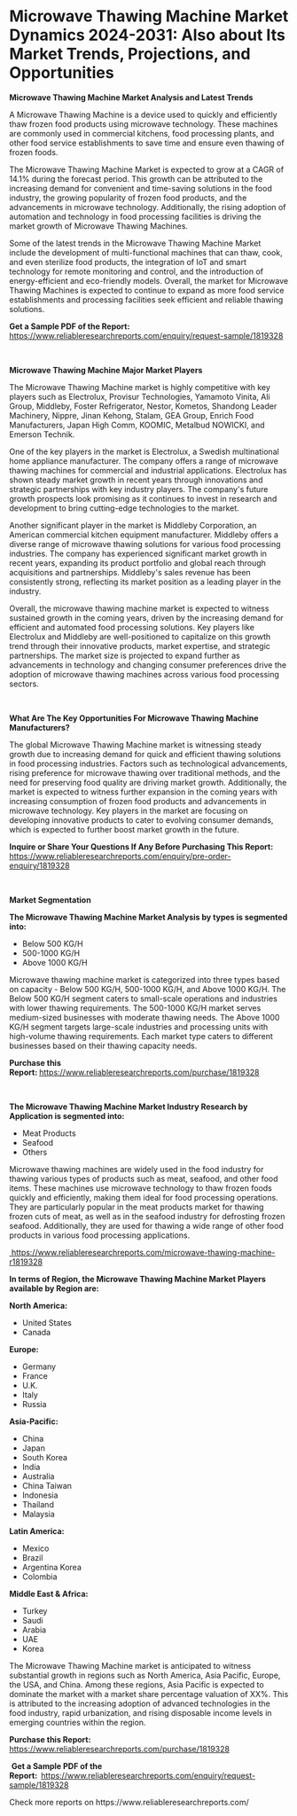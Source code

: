 <p><h1>Microwave Thawing Machine Market Dynamics 2024-2031: Also about Its Market Trends, Projections, and Opportunities</h1></p><p><strong>Microwave Thawing Machine Market Analysis and Latest Trends</strong></p>
<p><p>A Microwave Thawing Machine is a device used to quickly and efficiently thaw frozen food products using microwave technology. These machines are commonly used in commercial kitchens, food processing plants, and other food service establishments to save time and ensure even thawing of frozen foods.</p><p>The Microwave Thawing Machine Market is expected to grow at a CAGR of 14.1% during the forecast period. This growth can be attributed to the increasing demand for convenient and time-saving solutions in the food industry, the growing popularity of frozen food products, and the advancements in microwave technology. Additionally, the rising adoption of automation and technology in food processing facilities is driving the market growth of Microwave Thawing Machines.</p><p>Some of the latest trends in the Microwave Thawing Machine Market include the development of multi-functional machines that can thaw, cook, and even sterilize food products, the integration of IoT and smart technology for remote monitoring and control, and the introduction of energy-efficient and eco-friendly models. Overall, the market for Microwave Thawing Machines is expected to continue to expand as more food service establishments and processing facilities seek efficient and reliable thawing solutions.</p></p>
<p><strong>Get a Sample PDF of the Report:&nbsp;</strong> <a href="https://www.reliableresearchreports.com/enquiry/request-sample/1819328">https://www.reliableresearchreports.com/enquiry/request-sample/1819328</a></p>
<p>&nbsp;</p>
<p><strong>Microwave Thawing Machine Major Market Players</strong></p>
<p><p>The Microwave Thawing Machine market is highly competitive with key players such as Electrolux, Provisur Technologies, Yamamoto Vinita, Ali Group, Middleby, Foster Refrigerator, Nestor, Kometos, Shandong Leader Machinery, Nippre, Jinan Kehong, Stalam, GEA Group, Enrich Food Manufacturers, Japan High Comm, KOOMIC, Metalbud NOWICKI, and Emerson Technik.</p><p>One of the key players in the market is Electrolux, a Swedish multinational home appliance manufacturer. The company offers a range of microwave thawing machines for commercial and industrial applications. Electrolux has shown steady market growth in recent years through innovations and strategic partnerships with key industry players. The company's future growth prospects look promising as it continues to invest in research and development to bring cutting-edge technologies to the market.</p><p>Another significant player in the market is Middleby Corporation, an American commercial kitchen equipment manufacturer. Middleby offers a diverse range of microwave thawing solutions for various food processing industries. The company has experienced significant market growth in recent years, expanding its product portfolio and global reach through acquisitions and partnerships. Middleby's sales revenue has been consistently strong, reflecting its market position as a leading player in the industry.</p><p>Overall, the microwave thawing machine market is expected to witness sustained growth in the coming years, driven by the increasing demand for efficient and automated food processing solutions. Key players like Electrolux and Middleby are well-positioned to capitalize on this growth trend through their innovative products, market expertise, and strategic partnerships. The market size is projected to expand further as advancements in technology and changing consumer preferences drive the adoption of microwave thawing machines across various food processing sectors.</p></p>
<p>&nbsp;</p>
<p><strong>What Are The Key Opportunities For Microwave Thawing Machine Manufacturers?</strong></p>
<p><p>The global Microwave Thawing Machine market is witnessing steady growth due to increasing demand for quick and efficient thawing solutions in food processing industries. Factors such as technological advancements, rising preference for microwave thawing over traditional methods, and the need for preserving food quality are driving market growth. Additionally, the market is expected to witness further expansion in the coming years with increasing consumption of frozen food products and advancements in microwave technology. Key players in the market are focusing on developing innovative products to cater to evolving consumer demands, which is expected to further boost market growth in the future.</p></p>
<p><strong>Inquire or Share Your Questions If Any Before Purchasing This Report:</strong> <a href="https://www.reliableresearchreports.com/enquiry/pre-order-enquiry/1819328">https://www.reliableresearchreports.com/enquiry/pre-order-enquiry/1819328</a></p>
<p>&nbsp;</p>
<p><strong>Market Segmentation</strong></p>
<p><strong>The Microwave Thawing Machine Market Analysis by types is segmented into:</strong></p>
<p><ul><li>Below 500 KG/H</li><li>500-1000 KG/H</li><li>Above 1000 KG/H</li></ul></p>
<p><p>Microwave thawing machine market is categorized into three types based on capacity - Below 500 KG/H, 500-1000 KG/H, and Above 1000 KG/H. The Below 500 KG/H segment caters to small-scale operations and industries with lower thawing requirements. The 500-1000 KG/H market serves medium-sized businesses with moderate thawing needs. The Above 1000 KG/H segment targets large-scale industries and processing units with high-volume thawing requirements. Each market type caters to different businesses based on their thawing capacity needs.</p></p>
<p><strong>Purchase this Report:&nbsp;</strong><a href="https://www.reliableresearchreports.com/purchase/1819328">https://www.reliableresearchreports.com/purchase/1819328</a></p>
<p>&nbsp;</p>
<p><strong>The Microwave Thawing Machine Market Industry Research by Application is segmented into:</strong></p>
<p><ul><li>Meat Products</li><li>Seafood</li><li>Others</li></ul></p>
<p><p>Microwave thawing machines are widely used in the food industry for thawing various types of products such as meat, seafood, and other food items. These machines use microwave technology to thaw frozen foods quickly and efficiently, making them ideal for food processing operations. They are particularly popular in the meat products market for thawing frozen cuts of meat, as well as in the seafood industry for defrosting frozen seafood. Additionally, they are used for thawing a wide range of other food products in various food processing applications.</p></p>
<p><a href="https://www.reliableresearchreports.com/microwave-thawing-machine-r1819328">&nbsp;https://www.reliableresearchreports.com/microwave-thawing-machine-r1819328</a></p>
<p><strong>In terms of Region, the Microwave Thawing Machine Market Players available by Region are:</strong></p>
<p>
    <p> <strong> North America: </strong>
        <ul>
            <li>United States</li>
            <li>Canada</li>
        </ul>
        </p> 
    <p> <strong> Europe: </strong>
        <ul>
            <li>Germany</li>
            <li>France</li>
            <li>U.K.</li>
            <li>Italy</li>
            <li>Russia</li>
        </ul>
        </p> 
    <p> <strong> Asia-Pacific: </strong>
        <ul>
            <li>China</li>
            <li>Japan</li>
            <li>South Korea</li>
            <li>India</li>
            <li>Australia</li>
            <li>China Taiwan</li>
            <li>Indonesia</li>
            <li>Thailand</li>
            <li>Malaysia</li>
        </ul>
        </p> 
    <p> <strong> Latin America: </strong>
        <ul>
            <li>Mexico</li>
            <li>Brazil</li>
            <li>Argentina Korea</li>
            <li>Colombia</li>
        </ul>
        </p> 
    <p> <strong> Middle East & Africa: </strong>
        <ul>
            <li>Turkey</li>
            <li>Saudi</li>
            <li>Arabia</li>
            <li>UAE</li>
            <li>Korea</li>
        </ul>
    </p>
    </p>
<p><p>The Microwave Thawing Machine market is anticipated to witness substantial growth in regions such as North America, Asia Pacific, Europe, the USA, and China. Among these regions, Asia Pacific is expected to dominate the market with a market share percentage valuation of XX%. This is attributed to the increasing adoption of advanced technologies in the food industry, rapid urbanization, and rising disposable income levels in emerging countries within the region.</p></p>
<p><strong>Purchase this Report: </strong><a href="https://www.reliableresearchreports.com/purchase/1819328">https://www.reliableresearchreports.com/purchase/1819328</a></p>
<p>&nbsp;<strong>Get a Sample PDF of the Report:&nbsp;&nbsp;</strong><a href="https://www.reliableresearchreports.com/enquiry/request-sample/1819328">https://www.reliableresearchreports.com/enquiry/request-sample/1819328</a></p>
<p><strong></strong></p>
<p>Check more reports on https://www.reliableresearchreports.com/</p>